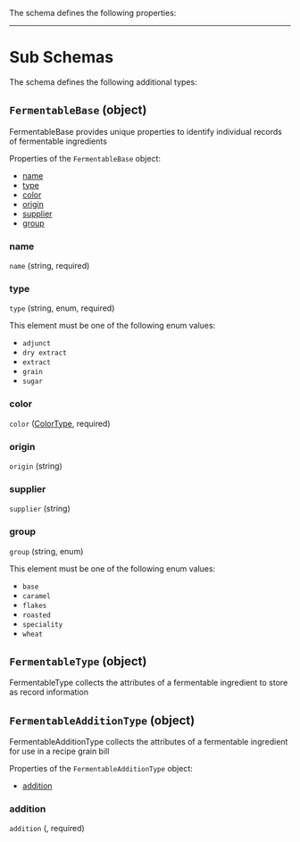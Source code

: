 The schema defines the following properties:

---

# Sub Schemas

The schema defines the following additional types:

## `FermentableBase` (object)

FermentableBase provides unique properties to identify individual records of fermentable ingredients

Properties of the `FermentableBase` object:

* [name](#name)
* [type](#type)
* [color](#color)
* [origin](#origin)
* [supplier](#supplier)
* [group](#group)

### name
 `name` (string, required)

### type
 `type` (string, enum, required)

This element must be one of the following enum values:

* `adjunct`
* `dry extract`
* `extract`
* `grain`
* `sugar`

### color
 `color` ([ColorType](measureable_units.json.md/#ColorType), required)

### origin
 `origin` (string)

### supplier
 `supplier` (string)

### group
 `group` (string, enum)

This element must be one of the following enum values:

* `base`
* `caramel`
* `flakes`
* `roasted`
* `speciality`
* `wheat`

## `FermentableType` (object)

FermentableType collects the attributes of a fermentable ingredient to store as record information

## `FermentableAdditionType` (object)

FermentableAdditionType collects the attributes of a fermentable ingredient for use in a recipe grain bill

Properties of the `FermentableAdditionType` object:

* [addition](#addition)

### addition
 `addition` (, required)